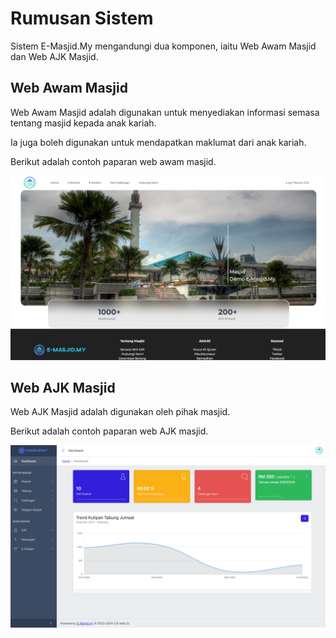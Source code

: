 # Rumusan Sistem

Sistem E-Masjid.My mengandungi dua komponen, iaitu Web Awam Masjid dan Web AJK Masjid.

## Web Awam Masjid

Web Awam Masjid adalah digunakan untuk menyediakan informasi semasa tentang masjid kepada anak kariah.

Ia juga boleh digunakan untuk mendapatkan maklumat dari anak kariah.

Berikut adalah contoh paparan web awam masjid.

![Rumusan 1](../assets/img/screenshots/rumusan1.png)

## Web AJK Masjid

Web AJK Masjid adalah digunakan oleh pihak masjid.

Berikut adalah contoh paparan web AJK masjid.

![Rumusan 2](../assets/img/screenshots/rumusan2.png)
